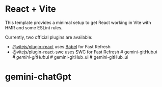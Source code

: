 # React + Vite

This template provides a minimal setup to get React working in Vite with HMR and some ESLint rules.

Currently, two official plugins are available:

- [@vitejs/plugin-react](https://github.com/vitejs/vite-plugin-react/blob/main/packages/plugin-react/README.md) uses [Babel](https://babeljs.io/) for Fast Refresh
- [@vitejs/plugin-react-swc](https://github.com/vitejs/vite-plugin-react-swc) uses [SWC](https://swc.rs/) for Fast Refresh
#   g e m i n i - g i t H u b _ u i  
 #   g e m i n i - g i t H u b _ u i  
 #   g e m i n i - g i t H u b _ u i  
 # gemini-gitHub_ui
# gemini-chatGpt
